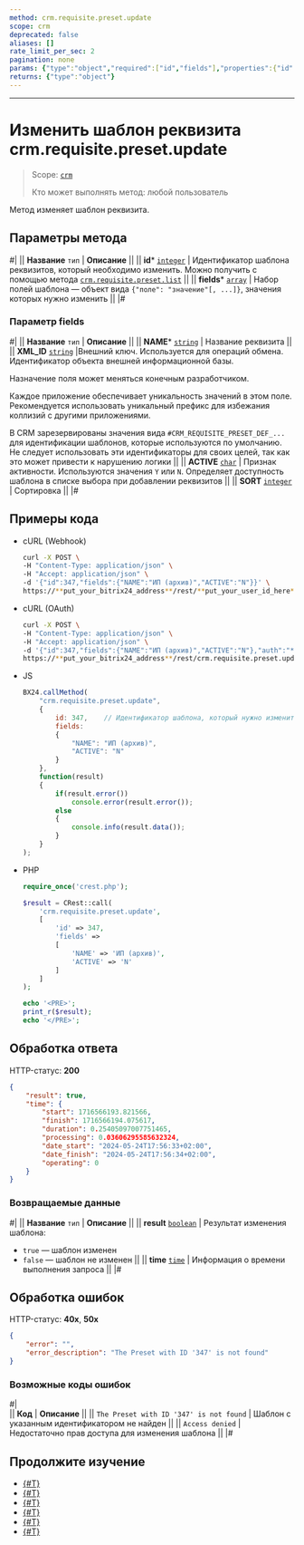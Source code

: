 ```yaml
---
method: crm.requisite.preset.update
scope: crm
deprecated: false
aliases: []
rate_limit_per_sec: 2
pagination: none
params: {"type":"object","required":["id","fields"],"properties":{"id":{"type":"integer"},"fields":{"type":"object"}}}
returns: {"type":"object"}
---
```



---

# Изменить шаблон реквизита crm.requisite.preset.update

> Scope: [`crm`](../../../scopes/permissions.md)
>
> Кто может выполнять метод: любой пользователь

Метод изменяет шаблон реквизита.

## Параметры метода



#|
|| **Название**
`тип` | **Описание** ||
|| **id***
[`integer`](../../../data-types.md) | Идентификатор шаблона реквизитов, который необходимо изменить. Можно получить с помощью метода [`crm.requisite.preset.list`](./crm-requisite-preset-list.md) ||
|| **fields***
[`array`](../../../data-types.md) | Набор полей шаблона — объект вида `{"поле": "значение"[, ...]}`, значения которых нужно изменить ||
|#

### Параметр fields



#|
|| **Название**
`тип` | **Описание** ||
|| **NAME***
[`string`](../../../data-types.md) | Название реквизита ||
|| **XML_ID**
[`string`](../../../data-types.md) |Внешний ключ. Используется для операций обмена. Идентификатор объекта внешней информационной базы. 

Назначение поля может меняться конечным разработчиком. 

Каждое приложение обеспечивает уникальность значений в этом поле. Рекомендуется использовать уникальный префикс для избежания коллизий с другими приложениями. 

В CRM зарезервированы значения вида `#CRM_REQUISITE_PRESET_DEF_...` для идентификации шаблонов, которые используются по умолчанию. Не следует использовать эти идентификаторы для своих целей, так как это может привести к нарушению логики ||
|| **ACTIVE**
[`char`](../../../data-types.md) | Признак активности. Используются значения `Y` или `N`. Определяет доступность шаблона в списке выбора при добавлении реквизитов ||
|| **SORT**
[`integer`](../../../data-types.md) | Сортировка ||
|#

## Примеры кода





- cURL (Webhook)

    ```bash
    curl -X POST \
    -H "Content-Type: application/json" \
    -H "Accept: application/json" \
    -d '{"id":347,"fields":{"NAME":"ИП (архив)","ACTIVE":"N"}}' \
    https://**put_your_bitrix24_address**/rest/**put_your_user_id_here**/**put_your_webbhook_here**/crm.requisite.preset.update
    ```

- cURL (OAuth) 

    ```bash
    curl -X POST \
    -H "Content-Type: application/json" \
    -H "Accept: application/json" \
    -d '{"id":347,"fields":{"NAME":"ИП (архив)","ACTIVE":"N"},"auth":"**put_access_token_here**"}' \
    https://**put_your_bitrix24_address**/rest/crm.requisite.preset.update
    ```

- JS

    ```js
    BX24.callMethod(
        "crm.requisite.preset.update",
        {
            id: 347,    // Идентификатор шаблона, который нужно изменить.
            fields:
            {
                "NAME": "ИП (архив)",
                "ACTIVE": "N"
            }
        },
        function(result)
        {
            if(result.error())
                console.error(result.error());
            else
            {
                console.info(result.data());
            }
        }
    );
    ```

- PHP

    ```php
    require_once('crest.php');

    $result = CRest::call(
        'crm.requisite.preset.update',
        [
            'id' => 347,
            'fields' =>
            [
                'NAME' => 'ИП (архив)',
                'ACTIVE' => 'N'
            ]
        ]
    );

    echo '<PRE>';
    print_r($result);
    echo '</PRE>';
    ```



## Обработка ответа

HTTP-статус: **200**

```json
{
    "result": true,
    "time": {
        "start": 1716566193.821566,
        "finish": 1716566194.075617,
        "duration": 0.25405097007751465,
        "processing": 0.03606295585632324,
        "date_start": "2024-05-24T17:56:33+02:00",
        "date_finish": "2024-05-24T17:56:34+02:00",
        "operating": 0
    }
}
```

### Возвращаемые данные

#|
|| **Название**
`тип` | **Описание** ||
|| **result**
[`boolean`](../../../data-types.md) | Результат изменения шаблона:
- `true` — шаблон изменен
- `false` — шаблон не изменен
||
|| **time**
[`time`](../../../data-types.md) | Информация о времени выполнения запроса ||
|#

## Обработка ошибок

HTTP-статус: **40x**, **50x**

```json
{
    "error": "",
    "error_description": "The Preset with ID '347' is not found"
}
```



### Возможные коды ошибок

#|  
|| **Код** | **Описание** ||
|| `The Preset with ID '347' is not found` | Шаблон с указанным идентификатором не найден ||
|| `Access denied` | Недостаточно прав доступа для изменения шаблона ||
|#



## Продолжите изучение

- [{#T}](./crm-requisite-preset-add.md)
- [{#T}](./crm-requisite-preset-countries.md)
- [{#T}](./crm-requisite-preset-get.md)
- [{#T}](./crm-requisite-preset-list.md)
- [{#T}](./crm-requisite-preset-delete.md)
- [{#T}](./crm-requisite-preset-fields.md)

